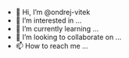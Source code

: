 - 👋 Hi, I’m @ondrej-vitek
- 👀 I’m interested in ...
- 🌱 I’m currently learning ...
- 💞️ I’m looking to collaborate on ...
- 📫 How to reach me ...

<!---
ondrej-vitek/ondrej-vitek is a ✨ special ✨ repository because its `README.md` (this file) appears on your GitHub profile.
You can click the Preview link to take a look at your changes.
--->

